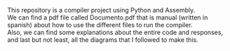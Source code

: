 This repository is a compiler project using Python and Assembly. <br/>
We can find a pdf file called Documento.pdf that is manual (written in spanish) about how to use the different files to run the compiler.<br/>
Also, we can find some explanations about the entire code and responses, and last but not least, all the diagrams that I followed to make this.
